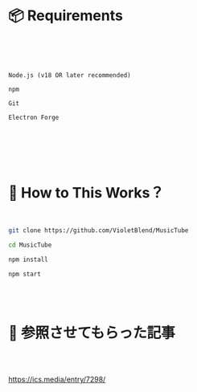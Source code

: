 <br>

<br>

# 📦 Requirements

<br>

<br>

<br>

```
Node.js (v18 OR later recommended)

npm

Git

Electron Forge
```

<br>

<br>

<br>

<br>

# 🌳 How to This Works？
<br>

```bash
git clone https://github.com/VioletBlend/MusicTube

cd MusicTube

npm install

npm start
```

<br>

<br>

# 🔎 参照させてもらった記事

<br>

<br>

https://ics.media/entry/7298/
